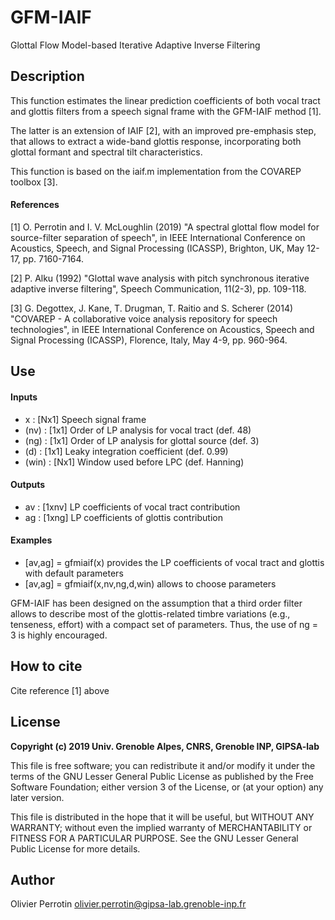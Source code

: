 # GFM-IAIF

Glottal Flow Model-based Iterative Adaptive Inverse Filtering


## Description

This function estimates the linear prediction coefficients of both vocal tract
and glottis filters from a speech signal frame with the GFM-IAIF method [1].

The latter is an extension of IAIF [2], with an improved pre-emphasis step, that
allows to extract a wide-band glottis response, incorporating both glottal
formant and spectral tilt characteristics.

This function is based on the iaif.m implementation from the COVAREP toolbox
[3].


#### References
[1] O. Perrotin and I. V. McLoughlin (2019)
     "A spectral glottal flow model for source-filter separation of
     speech", in IEEE International Conference on Acoustics, Speech, and
     Signal Processing (ICASSP), Brighton, UK, May 12-17, pp. 7160-7164.

 [2] P. Alku (1992)
     "Glottal wave analysis with pitch synchronous iterative adaptive
     inverse filtering", Speech Communication, 11(2-3), pp. 109-118.

 [3] G. Degottex, J. Kane, T. Drugman, T. Raitio and S. Scherer (2014)
     "COVAREP - A collaborative voice analysis repository for speech
     technologies", in IEEE International Conference on Acoustics, Speech
     and Signal Processing (ICASSP), Florence, Italy, May 4-9, pp.
     960-964.


## Use    

#### Inputs
- x 	:  [Nx1]	Speech signal frame
- (nv)	:  [1x1]	Order of LP analysis for vocal tract (def. 48)
- (ng)	:  [1x1]	Order of LP analysis for glottal source (def. 3)
- (d)  	:  [1x1]	Leaky integration coefficient (def. 0.99)
- (win)	:  [Nx1]	Window used before LPC (def. Hanning)

#### Outputs
-  av  	:  [1xnv]	LP coefficients of vocal tract contribution
-  ag 	:  [1xng]	LP coefficients of glottis contribution

#### Examples
- [av,ag] = gfmiaif(x) provides the LP coefficients of vocal tract and glottis with default parameters
- [av,ag] = gfmiaif(x,nv,ng,d,win) allows to choose parameters

GFM-IAIF has been designed on the assumption that a third order filter allows to
describe most of the glottis-related timbre variations (e.g., tenseness, effort)
with a compact set of parameters. Thus, the use of ng = 3 is highly encouraged.


## How to cite

Cite reference [1] above


## License

 __Copyright (c) 2019 Univ. Grenoble Alpes, CNRS, Grenoble INP, GIPSA-lab__

This file is free software; you can redistribute it and/or modify it under the
terms of the GNU Lesser General Public License as published by the Free Software
Foundation; either version 3 of the License, or (at your option) any later
version.

This file is distributed in the hope that it will be useful, but WITHOUT ANY
WARRANTY; without even the implied warranty of MERCHANTABILITY or FITNESS FOR A
PARTICULAR PURPOSE. See the GNU Lesser General Public License for more details.


## Author

 Olivier Perrotin olivier.perrotin@gipsa-lab.grenoble-inp.fr
